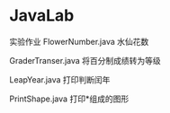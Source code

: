 # JavaLab
实验作业
FlowerNumber.java  水仙花数

GraderTranser.java 将百分制成绩转为等级

LeapYear.java  打印判断闰年

PrintShape.java 打印*组成的图形
